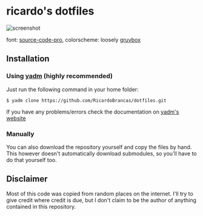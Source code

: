 # ricardo's dotfiles

![screenshot](https://imgur.com/CGdpuHd "screenshot")


font: [source-code-pro](https://github.com/powerline/fonts/tree/master/SourceCodePro),
colorscheme: loosely [gruvbox](https://github.com/morhetz/gruvbox)

## Installation

### Using [yadm](https://github.com/TheLocehiliosan/yadm) (highly recommended)

Just run the following command in your home folder:
```
$ yadm clone https://github.com/RicardoBrancas/dotfiles.git
```
If you have any problems/errors check the documentation on [yadm's website](https://thelocehiliosan.github.io/yadm/docs/getting_started)

### Manually
You can also download the repository yourself and copy the files by hand. This however doesn't automatically download submodules, so you'll have to do that yourself too.

## Disclaimer
Most of this code was copied from random places on the internet. I'll try to give credit where credit is due, but I don't claim to be the author of anything contained in this repository.
